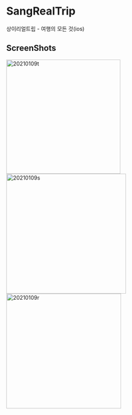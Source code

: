 # SangRealTrip
상이리얼트립 - 여행의 모든 것(ios)

ScreenShots
-----------

<div>
  
<img width="301" alt="20210109t" src="https://user-images.githubusercontent.com/51842141/104085838-c72aae80-5295-11eb-8b5b-e01e5baefc2b.png">
<img width="316" alt="20210109s" src="https://user-images.githubusercontent.com/51842141/104085852-e6294080-5295-11eb-8293-845176851067.png">
<img width="303" alt="20210109r" src="https://user-images.githubusercontent.com/51842141/104085853-e7f30400-5295-11eb-812f-e1bd8dd3f8b6.png">  

<div>

